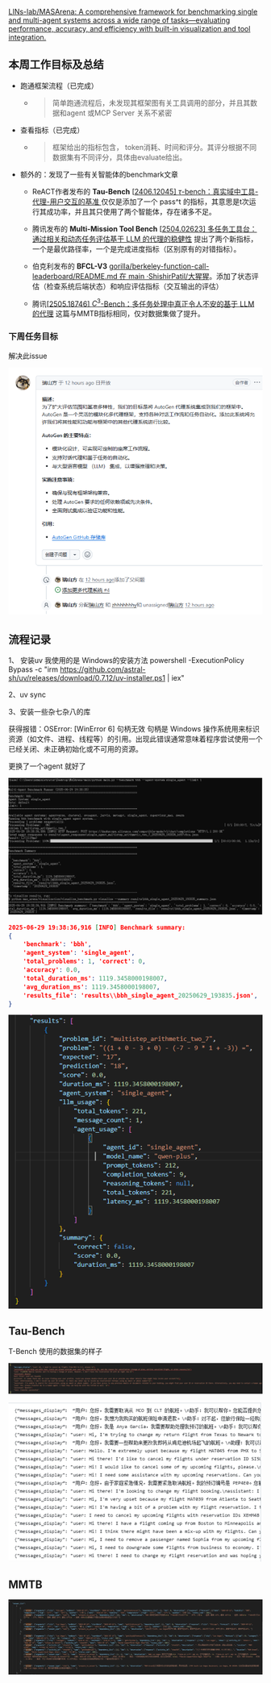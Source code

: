 [LINs-lab/MASArena: A comprehensive framework for benchmarking single and multi-agent systems across a wide range of tasks—evaluating performance, accuracy, and efficiency with built-in visualization and tool integration.](https://github.com/LINs-lab/MASArena)

## 本周工作目标及总结

- 跑通框架流程（已完成）

  - > 简单跑通流程后，未发现其框架图有关工具调用的部分，并且其数据和agent 或MCP Server 关系不紧密

- 查看指标（已完成）

  - > 框架给出的指标包含， token消耗、时间和评分。其评分根据不同数据集有不同评分，具体由evaluate给出。

- 额外的：发现了一些有关智能体的benchmark文章

  - ReACT作者发布的 **Tau-Bench** [[2406.12045\] $τ$-bench：真实域中工具-代理-用户交互的基准 ](https://arxiv.org/abs/2406.12045)
    仅仅是添加了一个 pass^t 的指标，其意思是t次运行其成功率，并且其只使用了两个智能体，存在诸多不足。
  - 腾讯发布的 **Multi-Mission Tool Bench** [[2504.02623\] 多任务工具台：通过相关和动态任务评估基于 LLM 的代理的稳健性](https://arxiv.org/abs/2504.02623)
    提出了两个新指标，一个是最优路径率，一个是完成进度指标（区别原有的对错指标）。

  -  伯克利发布的 **BFCL-V3**  [gorilla/berkeley-function-call-leaderboard/README.md 在 main ·ShishirPatil/大猩猩](https://github.com/ShishirPatil/gorilla/blob/main/berkeley-function-call-leaderboard/README.md)。添加了状态评估（检查系统后端状态）和响应评估指标（交互输出的评估）
  - 腾讯[[2505.18746\] $C^3$-Bench：多任务处理中真正令人不安的基于 LLM 的代理](https://arxiv.org/abs/2505.18746) 这篇与MMTB指标相同，仅对数据集做了提升。

### 下周任务目标

解决此issue

![image-20250703111452053](image-20250703111452053.png)



## 流程记录

1、 安装uv 我使用的是 Windows的安装方法
powershell -ExecutionPolicy Bypass -c "irm https://github.com/astral-sh/uv/releases/download/0.7.12/uv-installer.ps1 | iex"

2、uv sync

3、安装一些杂七杂八的库

获得报错：OSError: [WinError 6] 句柄无效
	句柄是 Windows 操作系统用来标识资源（如文件、进程、线程等）的引用。出现此错误通常意味着程序尝试使用一个已经关闭、未正确初始化或不可用的资源。

更换了一个agent 就好了

![image-20250629201755680](image-20250629201755680.png)

```json
2025-06-29 19:38:36,916 [INFO] Benchmark summary: 
{
    'benchmark': 'bbh',
 	'agent_system': 'single_agent',
 	'total_problems': 1, 'correct': 0,
 	'accuracy': 0.0,
 	'total_duration_ms': 1119.3458000198007,
 	'avg_duration_ms': 1119.3458000198007,
 	'results_file': 'results\\bbh_single_agent_20250629_193835.json',  		'timestamp': '20250629_193835'
}
```

![image-20250629211212775](image-20250629211212775.png)

## Tau-Bench

T-Bench 使用的数据集的样子

![image-20250703104243220](image-20250703104243220.png)

![image-20250703104351085](image-20250703104351085.png)

## MMTB

![image-20250703105655571](image-20250703105655571.png)

